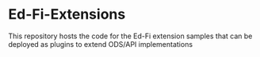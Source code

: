 # Ed-Fi-Extensions
This repository hosts the code for the Ed-Fi extension samples that can be deployed as plugins to extend ODS/API implementations

